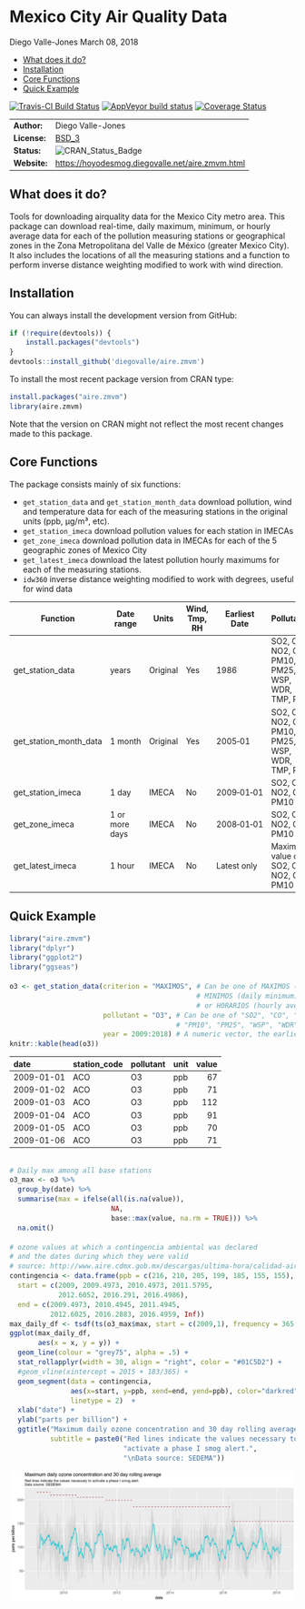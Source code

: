 Mexico City Air Quality Data
================
Diego Valle-Jones
March 08, 2018

-   [What does it do?](#what-does-it-do)
-   [Installation](#installation)
-   [Core Functions](#core-functions)
-   [Quick Example](#quick-example)

[![Travis-CI Build Status](https://travis-ci.org/diegovalle/aire.zmvm.svg?branch=master)](https://travis-ci.org/diegovalle/aire.zmvm) [![AppVeyor build status](https://ci.appveyor.com/api/projects/status/c7kg6o68exx0lirg?svg=true)](https://ci.appveyor.com/project/diegovalle/aire-zmvm/branch/master) [![Coverage Status](https://img.shields.io/codecov/c/github/diegovalle/aire.zmvm/master.svg)](https://codecov.io/github/diegovalle/aire.zmvm?branch=master)

|              |                                                                                       |
|--------------|---------------------------------------------------------------------------------------|
| **Author:**  | Diego Valle-Jones                                                                     |
| **License:** | [BSD\_3](https://opensource.org/licenses/BSD-3-Clause)                                |
| **Status:**  | ![CRAN\_Status\_Badge](http://www.r-pkg.org/badges/version-ago/aire.zmvm?color=green) |
| **Website:** | <https://hoyodesmog.diegovalle.net/aire.zmvm.html>                                    |

What does it do?
----------------

Tools for downloading airquality data for the Mexico City metro area. This package can download real-time, daily maximum, minimum, or hourly average data for each of the pollution measuring stations or geographical zones in the Zona Metropolitana del Valle de México (greater Mexico City). It also includes the locations of all the measuring stations and a function to perform inverse distance weighting modified to work with wind direction.

Installation
------------

You can always install the development version from GitHub:

``` r
if (!require(devtools)) {
    install.packages("devtools")
}
devtools::install_github('diegovalle/aire.zmvm')
```

To install the most recent package version from CRAN type:

``` r
install.packages("aire.zmvm")
library(aire.zmvm)
```

Note that the version on CRAN might not reflect the most recent changes made to this package.

Core Functions
--------------

The package consists mainly of six functions:

-   `get_station_data` and `get_station_month_data` download pollution, wind and temperature data for each of the measuring stations in the original units (ppb, µg/m³, etc).
-   `get_station_imeca` download pollution values for each station in IMECAs
-   `get_zone_imeca` download pollution data in IMECAs for each of the 5 geographic zones of Mexico City
-   `get_latest_imeca` download the latest pollution hourly maximums for each of the measuring stations.
-   `idw360` inverse distance weighting modified to work with degrees, useful for wind data

<table style="width:100%;">
<colgroup>
<col width="23%" />
<col width="14%" />
<col width="9%" />
<col width="16%" />
<col width="11%" />
<col width="11%" />
<col width="6%" />
<col width="6%" />
</colgroup>
<thead>
<tr class="header">
<th>Function</th>
<th>Date range</th>
<th>Units</th>
<th>Wind, Tmp, RH</th>
<th>Earliest Date</th>
<th>Pollutants</th>
<th>Includes All Stations</th>
<th>Criterion</th>
</tr>
</thead>
<tbody>
<tr class="odd">
<td>get_station_data</td>
<td>years</td>
<td>Original</td>
<td>Yes</td>
<td>1986</td>
<td>SO2, CO, NO2, O3, PM10, PM25, WSP, WDR, TMP, RH</td>
<td>Yes</td>
<td>hourly, daily maximum, daily minimum</td>
</tr>
<tr class="even">
<td>get_station_month_data</td>
<td>1 month</td>
<td>Original</td>
<td>Yes</td>
<td>2005‑01</td>
<td>SO2, CO, NO2, O3, PM10, PM25, WSP, WDR, TMP, RH</td>
<td>Yes</td>
<td>hourly, daily maximum, daily minimum</td>
</tr>
<tr class="odd">
<td>get_station_imeca</td>
<td>1 day</td>
<td>IMECA</td>
<td>No</td>
<td>2009‑01‑01</td>
<td>SO2, CO, NO2, O3, PM10</td>
<td>No</td>
<td>hourly</td>
</tr>
<tr class="even">
<td>get_zone_imeca</td>
<td>1 or more days</td>
<td>IMECA</td>
<td>No</td>
<td>2008‑01‑01</td>
<td>SO2, CO, NO2, O3, PM10</td>
<td>Only zones</td>
<td>hourly, daily maximum</td>
</tr>
<tr class="odd">
<td>get_latest_imeca</td>
<td>1 hour</td>
<td>IMECA</td>
<td>No</td>
<td>Latest only</td>
<td>Maximum value of SO2, CO, NO2, O3, PM10</td>
<td>No</td>
<td>latest hourly</td>
</tr>
</tbody>
</table>

Quick Example
-------------

``` r
library("aire.zmvm")
library("dplyr")
library("ggplot2")
library("ggseas")

o3 <- get_station_data(criterion = "MAXIMOS", # Can be one of MAXIMOS (daily maximum), 
                                              # MINIMOS (daily minimum), 
                                              # or HORARIOS (hourly average)
                       pollutant = "O3", # Can be one of "SO2", "CO", "NOX", "NO2", "NO", "O3", 
                                         # "PM10", "PM25", "WSP", "WDR", "TMP", "RH"
                       year = 2009:2018) # A numeric vector, the earliest year allowed is 1986
knitr::kable(head(o3))
```

| date       | station\_code | pollutant | unit |  value|
|:-----------|:--------------|:----------|:-----|------:|
| 2009-01-01 | ACO           | O3        | ppb  |     67|
| 2009-01-02 | ACO           | O3        | ppb  |     71|
| 2009-01-03 | ACO           | O3        | ppb  |    112|
| 2009-01-04 | ACO           | O3        | ppb  |     91|
| 2009-01-05 | ACO           | O3        | ppb  |     70|
| 2009-01-06 | ACO           | O3        | ppb  |     71|

``` r

# Daily max among all base stations
o3_max <- o3 %>% 
  group_by(date) %>% 
  summarise(max = ifelse(all(is.na(value)),
                         NA,
                         base::max(value, na.rm = TRUE))) %>%
  na.omit()

# ozone values at which a contingencia ambiental was declared
# and the dates during which they were valid
# source: http://www.aire.cdmx.gob.mx/descargas/ultima-hora/calidad-aire/pcaa/pcaa-modificaciones.pdf
contingencia <- data.frame(ppb = c(216, 210, 205, 199, 185, 155, 155),
  start = c(2009, 2009.4973, 2010.4973, 2011.5795, 
            2012.6052, 2016.291, 2016.4986),
  end = c(2009.4973, 2010.4945, 2011.4945, 
          2012.6025, 2016.2883, 2016.4959, Inf))
max_daily_df <- tsdf(ts(o3_max$max, start = c(2009,1), frequency = 365.25))
ggplot(max_daily_df,
       aes(x = x, y = y)) + 
  geom_line(colour = "grey75", alpha = .5) +
  stat_rollapplyr(width = 30, align = "right", color = "#01C5D2") +
  #geom_vline(xintercept = 2015 + 183/365) +
  geom_segment(data = contingencia, 
               aes(x=start, y=ppb, xend=end, yend=ppb), color="darkred", 
               linetype = 2)  +
  xlab("date") +
  ylab("parts per billion") +
  ggtitle("Maximum daily ozone concentration and 30 day rolling average", 
          subtitle = paste0("Red lines indicate the values necessary to ",
                            "activate a phase I smog alert.",
                            "\nData source: SEDEMA"))
```

![](man/figures/README-unnamed-chunk-2-1.png)
